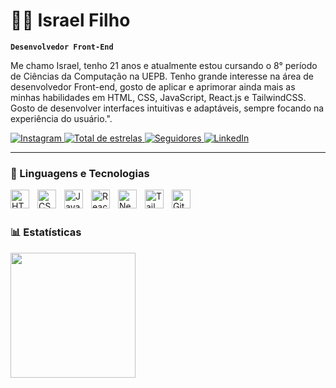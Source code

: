 # 👨‍💻 Israel Filho

**`Desenvolvedor Front-End`**

Me chamo Israel, tenho 21 anos e atualmente estou cursando o 8° período de Ciências da Computação na UEPB. Tenho grande interesse na área de desenvolvedor Front-end, gosto de aplicar e aprimorar ainda mais as minhas habilidades em HTML, CSS, JavaScript, React.js e TailwindCSS. Gosto de desenvolver interfaces intuitivas e adaptáveis, sempre focando na experiência do usuário.".

<p align="left">
    <a href="https://www.instagram.com/israel_cfilho/">
        <img 
            alt="Instagram" 
            title="Instagram" 
            src="https://custom-icon-badges.demolab.com/badge/Instagram-Follow-%23E1306C?logo=instagram&logoColor=white&style=for-the-badge&labelColor=833AB4"
        />
    </a>
    <a href="https://github.com/Israel-cfilho?tab=repositories&sort=stargazers">
        <img 
            alt="Total de estrelas" 
            title="Total de estrelas GitHub" 
            src="https://custom-icon-badges.demolab.com/github/stars/Israel-cfilho?color=55960c&style=for-the-badge&labelColor=488207&logo=star&label=Estrelas"
        />
    </a>
    <a href="https://github.com/Israel-cfilho?tab=followers">
        <img 
            alt="Seguidores" 
            title="Me siga no GitHub" 
            src="https://custom-icon-badges.demolab.com/github/followers/Israel-cfilho?color=236ad3&labelColor=1155ba&style=for-the-badge&logo=github&label=Seguidores&logoColor=white"
        />
    </a>
    <a href="https://www.linkedin.com/in/israel-filho-910a01289/">
        <img 
            alt="LinkedIn" 
            title="LinkedIn" 
            src="https://custom-icon-badges.demolab.com/badge/LinkedIn-Connect-%230A66C2?logo=linkedin&logoColor=white&style=for-the-badge&labelColor=0A66C2"
        />
    </a>
</p>


---

### 🤖 Linguagens e Tecnologias

<img 
    align="left" 
    alt="HTML"
    title="HTML" 
    width="30px" 
    style="padding-right: 10px;" 
    src="https://cdn.jsdelivr.net/gh/devicons/devicon@latest/icons/html5/html5-original.svg" 
/>
<img 
    align="left" 
    alt="CSS" 
    title="CSS"
    width="30px" 
    style="padding-right: 10px;" 
    src="https://cdn.jsdelivr.net/gh/devicons/devicon@latest/icons/css3/css3-original.svg" 
/>
<img 
    align="left" 
    alt="JavaScript" 
    title="JavaScript"
    width="30px" 
    style="padding-right: 10px;" 
    src="https://cdn.jsdelivr.net/gh/devicons/devicon@latest/icons/javascript/javascript-original.svg" 
/>
<img 
    align="left" 
    alt="React"
    title="React" 
    width="30px" 
    style="padding-right: 10px;" 
    src="https://cdn.jsdelivr.net/gh/devicons/devicon@latest/icons/react/react-original.svg" 
/>
<img 
    align="left" 
    alt="Next.js" 
    title="Next.js"
    width="30px" 
    style="padding-right: 10px;" 
    src="https://cdn.jsdelivr.net/gh/devicons/devicon@latest/icons/nextjs/nextjs-original.svg" 
/>
<img 
    align="left" 
    alt="Tailwind" 
    title="Tailwind"
    width="30px" 
    style="padding-right: 10px;" 
    src="https://cdn.jsdelivr.net/gh/devicons/devicon@latest/icons/tailwindcss/tailwindcss-original.svg" 
/>
<img 
    align="left" 
    alt="Git" 
    title="Git"
    width="30px" 
    style="padding-right: 10px;" 
    src="https://cdn.jsdelivr.net/gh/devicons/devicon@latest/icons/git/git-original.svg" 
/>

<br/>
<br/>

### 📊 Estatísticas

<!-- <img 
    align="left" 
    height="200px" 
    style="padding-right: 10px;" 
    src="https://github-readme-stats.vercel.app/api?username=Israel-cfilho&show_icons=true&theme=tokyonight&locale=pt-br" 
/> -->

<img 
    align="left" 
    height="200px" 
    style="padding-right: 10px;" 
    src="https://github-readme-stats.vercel.app/api/top-langs/?username=Israel-cfilho&theme=tokyonight&layout=compact&custom_title=Tecnologias" 
/>

